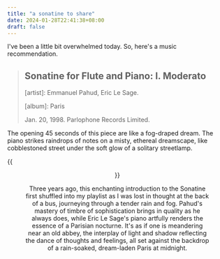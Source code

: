 ```yaml
---
title: "a sonatine to share"
date: 2024-01-28T22:41:38+08:00
draft: false
---
```


I've been a little bit overwhelmed today. So, here's a music recommendation.

> ## Sonatine for Flute and Piano: I. Moderato
>
> \[artist\]: Emmanuel Pahud, Eric Le Sage. 
>
> \[album\]: Paris
>
> Jan. 20, 1998. Parlophone Records Limited.

The opening 45 seconds of this piece are like a fog-draped dream. The piano strikes raindrops of notes on a misty, ethereal dreamscape, like cobblestoned street under the soft glow of a solitary streetlamp.

{{<figure align="center" src="/tattooed_heart/mmm_paris.jpg" caption="a scene from [The Marvelous Mrs. Maisel Season 2]">}}

Three years ago, this enchanting introduction to the Sonatine first shuffled into my playlist as I was lost in thought at the back of a bus, journeying through a tender rain and fog. Pahud's mastery of timbre of sophistication brings in quality as he always does, while Eric Le Sage's piano artfully renders the essence of a Parisian nocturne. It's as if one is meandering near an old abbey, the interplay of light and shadow reflecting the dance of thoughts and feelings, all set against the backdrop of a rain-soaked, dream-laden Paris at midnight.
